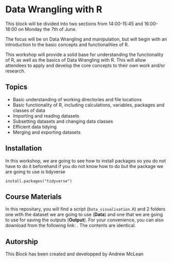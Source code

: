# Data Wrangling with R 

This block will be divided into two sections from 14:00-15:45 and 16:00-18:00 on Monday the 7th of June.  

The focus will be on Data Wrangling and manipulation, but will begin with an introduction to the basic concepts and functionalities of R.

This workshop will provide a solid base for understanding the functionality of R, as well as the basics of Data Wrangling with R. This will allow attendees to apply and develop the core concepts to their own work and/or research. 

## Topics
* Basic understanding of working directories and file locations 
* Basic functionality of R, including calculations, variables, packages and classes of data 
* Importing and reading datasets 
* Subsetting datasets and changing data classes 
* Efficient data tidying 
* Merging and exporting datasets 


## Installation
In this workshop, we are going to see how to install packages so you do not have to do it beforehand if you do not know how to do but the package we are going to use is tidyverse

```
install.packages("tidyverse")

```

## Course Materials
In this repositary, you will find a  script (`Data_visualisation.R`) and 2 folders one with the dataset we are going to use (**Data**) and one that we are going to use for saving the outputs (**Output**). For your convenience, you can also download from the following link: . The contents are identical.

## Autorship
This Block has been created and developped by Andrew McLean 
